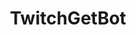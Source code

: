 ---
name: TwitchGetBot
title: TwitchGetBot
description: Get info for the connected Twitch bot account
version: 0.2.3
---